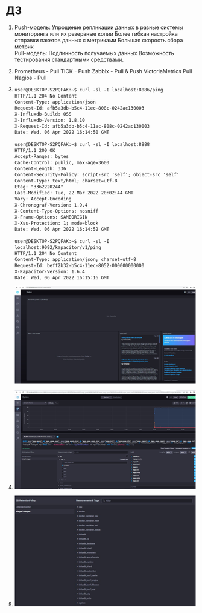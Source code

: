 # ДЗ


1.  
    Push-модель:
        Упрощение репликации данных в разные системы мониторинга или их резервные копии 
        Более гибкая настройка отправки пакетов данных с  метриками 
        Большая скорость сбора метрик  
    Pull-модель:
        Подлинность получаемых данных
        Возможность тестирования стандартными средствами.

1.
    Prometheus - Pull
    TICK - Push
    Zabbix - Pull & Push
    VictoriaMetrics Pull
    Nagios - Pull
1.   
    ```
    user@DESKTOP-S2PQFAK:~$ curl -sl -I localhost:8086/ping
    HTTP/1.1 204 No Content
    Content-Type: application/json
    Request-Id: afb5a3db-b5c4-11ec-808c-0242ac130003
    X-Influxdb-Build: OSS
    X-Influxdb-Version: 1.8.10
    X-Request-Id: afb5a3db-b5c4-11ec-808c-0242ac130003
    Date: Wed, 06 Apr 2022 16:14:50 GMT

    user@DESKTOP-S2PQFAK:~$ curl -sl -I localhost:8888
    HTTP/1.1 200 OK
    Accept-Ranges: bytes
    Cache-Control: public, max-age=3600
    Content-Length: 336
    Content-Security-Policy: script-src 'self'; object-src 'self'
    Content-Type: text/html; charset=utf-8
    Etag: "3362220244"
    Last-Modified: Tue, 22 Mar 2022 20:02:44 GMT
    Vary: Accept-Encoding
    X-Chronograf-Version: 1.9.4
    X-Content-Type-Options: nosniff
    X-Frame-Options: SAMEORIGIN
    X-Xss-Protection: 1; mode=block
    Date: Wed, 06 Apr 2022 16:14:52 GMT

    user@DESKTOP-S2PQFAK:~$ curl -sl -I localhost:9092/kapacitor/v1/ping
    HTTP/1.1 204 No Content
    Content-Type: application/json; charset=utf-8
    Request-Id: beff2b32-b5c4-11ec-8052-000000000000
    X-Kapacitor-Version: 1.6.4
    Date: Wed, 06 Apr 2022 16:15:16 GMT

    ```
    ![screnshot3](./3.JPG "screnshot3")
 

1.  ![screnshot4](./4.JPG "screnshot4")

1.   ![screnshot5](./5.JPG "screnshot5")
